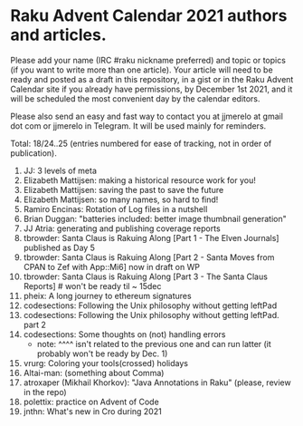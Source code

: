 # Raku Advent Calendar 2021 authors and articles.

Please add your name (IRC #raku nickname preferred) and topic or
topics (if you want to write more than one article). Your article will
need to be ready and posted as a draft in this repository, in a gist or in the Raku Advent
Calendar site if you already have permissions, by December 1st 2021,
and it will be scheduled the most convenient day by the calendar
editors.

Please also send an easy and fast way to contact you at jjmerelo at
gmail dot com or jjmerelo in Telegram. It will be used mainly for
reminders.

Total: 18/24..25 (entries numbered for ease of tracking, not in order of publication).

1. JJ: 3 levels of meta
2. Elizabeth Mattijsen: making a historical resource work for you!
3. Elizabeth Mattijsen: saving the past to save the future
4. Elizabeth Mattijsen: so many names, so hard to find!
5. Ramiro Encinas: Rotation of Log files in a nutshell
6. Brian Duggan: "batteries included: better image thumbnail generation"
7. JJ Atria: generating and publishing coverage reports
8. tbrowder: Santa Claus is Rakuing Along [Part 1 - The Elven Journals] published as Day 5
9. tbrowder: Santa Claus is Rakuing Along [Part 2 - Santa Moves from CPAN to Zef with App::Mi6] now in draft on WP
10. tbrowder: Santa Claus is Rakuing Along [Part 3 - The Santa Claus Reports] # won't be ready til ~ 15dec
11. pheix: A long journey to ethereum signatures
12. codesections: Following the Unix philosophy without getting leftPad
13. codesections: Following the Unix philosophy without getting leftPad. part 2
14. codesections: Some thoughts on (not) handling errors
    - note: ^^^^ isn't related to the previous one and can run latter (it probably won't be ready by Dec. 1)
15. vrurg: Coloring your tools(crossed) holidays
16. Altai-man: (something about Comma)
17. atroxaper (Mikhail Khorkov): "Java Annotations in Raku" (please, review in the repo)
18. polettix: practice on Advent of Code
19. jnthn: What's new in Cro during 2021
<!-- add yours -->
